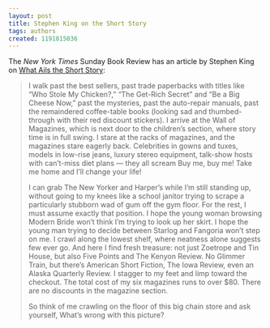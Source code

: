 ```yaml
---
layout: post
title: Stephen King on the Short Story
tags: authors
created: 1191815036
---
```

The _New York Times_ Sunday Book Review has an article by Stephen King on [What Ails the Short Story](http://www.nytimes.com/2007/09/30/books/review/King2-t.html?_r=2&oref=slogin&oref=slogin):

> I walk past the best sellers, past trade paperbacks with titles like “Who Stole My Chicken?,” “The Get-Rich Secret” and “Be a Big Cheese Now,” past the mysteries, past the auto-repair manuals, past the remaindered coffee-table books (looking sad and thumbed-through with their red discount stickers). I arrive at the Wall of Magazines, which is next door to the children’s section, where story time is in full swing. I stare at the racks of magazines, and the magazines stare eagerly back.<!--break--> Celebrities in gowns and tuxes, models in low-rise jeans, luxury stereo equipment, talk-show hosts with can’t-miss diet plans — they all scream Buy me, buy me! Take me home and I’ll change your life!
> 
> I can grab The New Yorker and Harper’s while I’m still standing up, without going to my knees like a school janitor trying to scrape a particularly stubborn wad of gum off the gym floor. For the rest, I must assume exactly that position. I hope the young woman browsing Modern Bride won’t think I’m trying to look up her skirt. I hope the young man trying to decide between Starlog and Fangoria won’t step on me. I crawl along the lowest shelf, where neatness alone suggests few ever go. And here I find fresh treasure: not just Zoetrope and Tin House, but also Five Points and The Kenyon Review. No Glimmer Train, but there’s American Short Fiction, The Iowa Review, even an Alaska Quarterly Review. I stagger to my feet and limp toward the checkout. The total cost of my six magazines runs to over $80. There are no discounts in the magazine section.
> 
> So think of me crawling on the floor of this big chain store and ask yourself, What’s wrong with this picture?
